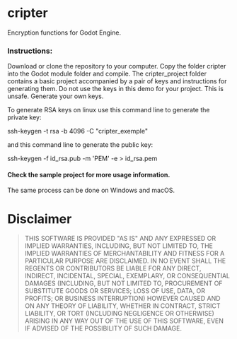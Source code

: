 # cripter
Encryption functions for Godot Engine.

### Instructions:
Download or clone the repository to your computer. Copy the folder cripter into the Godot module folder and compile.
The cripter_project folder contains a basic project accompanied by a pair of keys and instructions for generating them.
Do not use the keys in this demo for your project. This is unsafe. Generate your own keys.

To generate RSA keys on linux use this command line to generate the private key:

ssh-keygen -t rsa -b 4096 -C "cripter_exemple"

and this command line to generate the public key:

ssh-keygen -f id_rsa.pub -m 'PEM' -e > id_rsa.pem


#### Check the sample project for more usage information.

The same process can be done on Windows and macOS.


# Disclaimer

> THIS SOFTWARE IS PROVIDED "AS IS" AND ANY EXPRESSED OR IMPLIED WARRANTIES, INCLUDING, BUT NOT LIMITED TO, THE IMPLIED WARRANTIES OF MERCHANTABILITY AND FITNESS FOR A PARTICULAR PURPOSE ARE DISCLAIMED. IN NO EVENT SHALL THE REGENTS OR CONTRIBUTORS BE LIABLE FOR ANY DIRECT, INDIRECT, INCIDENTAL, SPECIAL, EXEMPLARY, OR CONSEQUENTIAL DAMAGES (INCLUDING, BUT NOT LIMITED TO, PROCUREMENT OF SUBSTITUTE GOODS OR SERVICES; LOSS OF USE, DATA, OR PROFITS; OR BUSINESS INTERRUPTION)
HOWEVER CAUSED AND ON ANY THEORY OF LIABILITY, WHETHER IN CONTRACT, STRICT LIABILITY, OR TORT (INCLUDING NEGLIGENCE OR OTHERWISE) ARISING IN ANY WAY OUT OF THE USE OF THIS SOFTWARE, EVEN IF ADVISED OF THE POSSIBILITY OF SUCH DAMAGE.
